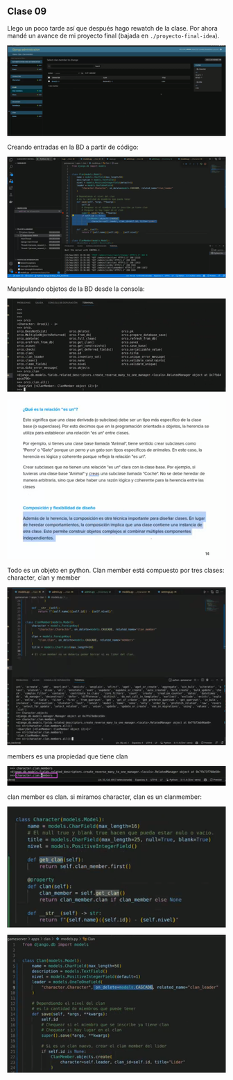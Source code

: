 ## Clase 09

Llego un poco tarde así que después hago rewatch de la clase. Por ahora mandé un avance de mi proyecto final (bajada en `./proyecto-final-idea`).

![](./221-assets/ppt-23-back.png)

Creando entradas en la BD a partir de código:

![](./221-assets/ppt-24-back.png)

Manipulando objetos de la BD desde la consola:

![](./221-assets/ppt-25-back.png)

![](./221-assets/ppt-26-back.png)

Todo es un objeto en python. Clan member está compuesto por tres clases: character, clan y member

![](./221-assets/ppt-27-back.png)

members es una propiedad que tiene clan

![](./221-assets/ppt-28-back.png)

clan member es clan. si miramos character, clan es un clanmember:

![](./221-assets/ppt-29-back.png)

![](./221-assets/ppt-30-back.png)

